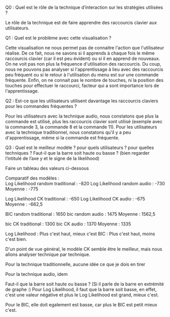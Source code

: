 Q0 : Quel est le rôle de la technique d’interaction sur les stratégies utilisées ?

Le rôle de la technique est de faire apprendre des raccourcis clavier aux utilisateurs.

Q1 : Quel est le problème avec cette visualisation ?

Cette visualisation ne nous permet pas de connaitre l'action que l'utilisateur réalise. De ce fait, nous ne savons si il apprends à chaque fois le même raccourcis clavier (car il est peu évident) ou si il en apprend de nouveaux. 
On ne voit pas non plus la fréquence d'utilisation des raccourcis. Du coup, nous ne pouvons pas analyser si l'apprentissage à lieu avec des raccourcis peu fréquent ou si le retour à l'utilisation du menu est sur une commande fréquente. 
Enfin, on ne connait pas le nombre de touches, ni la position des touches pour effectuer le raccourci, facteur qui a sont importance lors de l'apprentissage.

Q2 : Est-ce que les utilisateurs utilisent davantage les raccourcis claviers pour les
commandes fréquentes ?

Pour les utilisateurs avec la technique audio, nous constatons que plus la commande est  utilisé, plus les raccourcis clavier sont utilisé (exemple avec la commande 3, la commande 8 et la commande 11). 
Pour les utilisateurs avec la technique traditionnel, nous constatons qu'il y a peu d'apprentissage, même si la commande est fréquente. 

Q3 : Quel est le meilleur modèle ? pour quels utilisateurs ? pour quelles techniques ? Faut-il que la barre soit haute ou basse ? (bien regarder l’intitulé de l’axe y et le signe de la likelihood)

Faire un tableau des valeurs ci-dessous

Comparatif des modèles :  
Log Likelihood random traditional : -820
Log Likelihood random audio : -730
Moyenne : -775

Log Likelihood CK traditional : -650
Log Likelihood CK audio : -675
Moyenne : -662,5

BIC random traditional : 1650
bic random audio : 1475
Moyenne : 1562,5

bic CK traditional : 1300
bic CK audio : 1370
Moyenne : 1335


Log Likelihood : Plus c'est haut, mieux c'est
BIC : Plus c'est haut, moins c'est bien. 

D'un point de vue général, le modèle CK semble être le meilleur, mais nous allons analyser technique par technique. 

Pour la technique traditionnelle, aucune idée ce que je dois en tirer

Pour la technique audio, idem 

Faut-il que la barre soit haute ou basse ? 
(Si il parle de la barre en extrémité de graphe :)
Pour Log Likelihood, il faut que la barre soit basse, en effet, c'est une valeur négative et plus le Log Likelihood est grand, mieux c'est. 

Pour le BIC, elle doit egalement est basse, car plus le BIC est petit mieux c'est. 